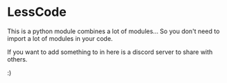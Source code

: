 # LessCode
This is a python module combines a lot of modules...
So you don't need to import a lot of modules in your code.

If you want to add something to in here is a discord server to share with others.

:)
